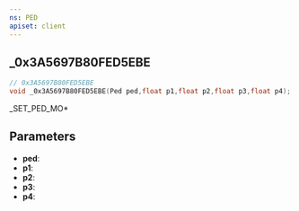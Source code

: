 ```yaml
---
ns: PED
apiset: client
---
```

## _0x3A5697B80FED5EBE

```c
// 0x3A5697B80FED5EBE
void _0x3A5697B80FED5EBE(Ped ped,float p1,float p2,float p3,float p4);
```

_SET_PED_MO*

## Parameters
* **ped**:
* **p1**:
* **p2**:
* **p3**:
* **p4**:



